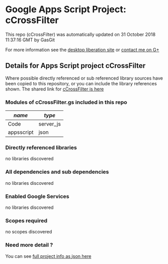 # Google Apps Script Project: cCrossFilter
This repo (cCrossFilter) was automatically updated on 31 October 2018 11:37:16 GMT by GasGit

For more information see the [desktop liberation site](http://ramblings.mcpher.com/Home/excelquirks/drivesdk/gettinggithubready "desktop liberation") or [contact me on G+](https://plus.google.com/+BruceMcpherson "Bruce McPherson - GDE")
## Details for Apps Script project cCrossFilter
Where possible directly referenced or sub referenced library sources have been copied to this repository, or you can include the library references shown. 
The shared link for [cCrossFilter is here](https://script.google.com/d/1vDoh4PMd5hTYtvAMCh9KuCe7N1ab9zKnD15IFn4SIMDYYMODTj8Mx_Dr/edit?usp=sharing "open in the GAS IDE")

### Modules of cCrossFilter.gs included in this repo
*name*|*type*
--- | --- 
Code| server_js
appsscript| json
### Directly referenced libraries
no libraries discovered
### All dependencies and sub dependencies
no libraries discovered
### Enabled Google Services
no libraries discovered
### Scopes required
no scopes discovered
### Need more detail ?
You can see [full project info as json here](info.json)
